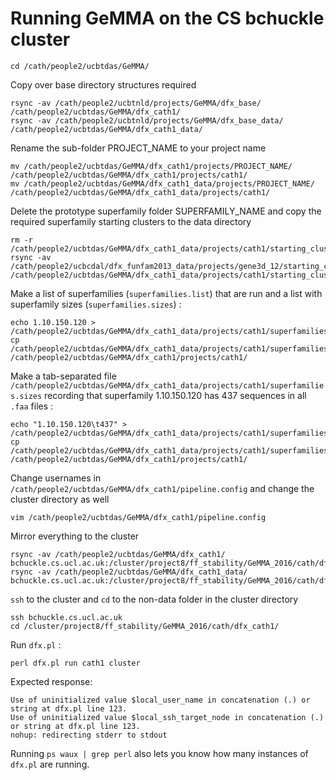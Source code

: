 Running GeMMA on the CS bchuckle cluster
======

~~~~~
cd /cath/people2/ucbtdas/GeMMA/
~~~~~

Copy over base directory structures required

~~~~~
rsync -av /cath/people2/ucbtnld/projects/GeMMA/dfx_base/ /cath/people2/ucbtdas/GeMMA/dfx_cath1/
rsync -av /cath/people2/ucbtnld/projects/GeMMA/dfx_base_data/ /cath/people2/ucbtdas/GeMMA/dfx_cath1_data/
~~~~~

Rename the sub-folder PROJECT_NAME to your project name

~~~~~
mv /cath/people2/ucbtdas/GeMMA/dfx_cath1/projects/PROJECT_NAME/ /cath/people2/ucbtdas/GeMMA/dfx_cath1/projects/cath1/
mv /cath/people2/ucbtdas/GeMMA/dfx_cath1_data/projects/PROJECT_NAME/ /cath/people2/ucbtdas/GeMMA/dfx_cath1_data/projects/cath1/
~~~~~

Delete the prototype superfamily folder SUPERFAMILY_NAME and copy the required superfamily starting clusters to the data directory

~~~~~
rm -r /cath/people2/ucbtdas/GeMMA/dfx_cath1_data/projects/cath1/starting_clusters/SUPERFAMILY_ID/
rsync -av /cath/people2/ucbcdal/dfx_funfam2013_data/projects/gene3d_12/starting_clusters/1.10.150.120/*.faa /cath/people2/ucbtdas/GeMMA/dfx_cath1_data/projects/cath1/starting_clusters/1.10.150.120/
~~~~~

Make a list of superfamilies (`superfamilies.list`) that are run and a list with superfamily sizes (`superfamilies.sizes`) :

~~~~~
echo 1.10.150.120 > /cath/people2/ucbtdas/GeMMA/dfx_cath1_data/projects/cath1/superfamilies.list
cp /cath/people2/ucbtdas/GeMMA/dfx_cath1_data/projects/cath1/superfamilies.list /cath/people2/ucbtdas/GeMMA/dfx_cath1/projects/cath1/
~~~~~

Make a tab-separated file  `/cath/people2/ucbtdas/GeMMA/dfx_cath1_data/projects/cath1/superfamilies.sizes` recording that superfamily 1.10.150.120 has 437 sequences in all `.faa` files :

~~~~~
echo "1.10.150.120\t437" > /cath/people2/ucbtdas/GeMMA/dfx_cath1_data/projects/cath1/superfamilies.sizes
cp /cath/people2/ucbtdas/GeMMA/dfx_cath1_data/projects/cath1/superfamilies.sizes /cath/people2/ucbtdas/GeMMA/dfx_cath1/projects/cath1/
~~~~~

Change usernames in `/cath/people2/ucbtdas/GeMMA/dfx_cath1/pipeline.config` and change the cluster directory as well

~~~~~
vim /cath/people2/ucbtdas/GeMMA/dfx_cath1/pipeline.config
~~~~~

Mirror everything to the cluster
~~~~~
rsync -av /cath/people2/ucbtdas/GeMMA/dfx_cath1/      bchuckle.cs.ucl.ac.uk:/cluster/project8/ff_stability/GeMMA_2016/cath/dfx_cath1/
rsync -av /cath/people2/ucbtdas/GeMMA/dfx_cath1_data/ bchuckle.cs.ucl.ac.uk:/cluster/project8/ff_stability/GeMMA_2016/cath/dfx_cath1_data/
~~~~~

`ssh` to the cluster and `cd` to the non-data folder in the cluster directory
~~~~~
ssh bchuckle.cs.ucl.ac.uk
cd /cluster/project8/ff_stability/GeMMA_2016/cath/dfx_cath1/
~~~~~

Run `dfx.pl` :

~~~~~
perl dfx.pl run cath1 cluster
~~~~~

Expected response:

~~~~~
Use of uninitialized value $local_user_name in concatenation (.) or string at dfx.pl line 123.
Use of uninitialized value $local_ssh_target_node in concatenation (.) or string at dfx.pl line 123.
nohup: redirecting stderr to stdout
~~~~~

Running `ps waux | grep perl` also lets you know how many instances of `dfx.pl` are running.

